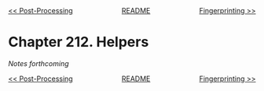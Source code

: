 <div>
<div style='float: left'><a href='ch211-post-processing.md'>&lt;&lt; Post-Processing</a></div>
<div style='float: right'><a href='ch213-fingerprinting.md'>Fingerprinting &gt;&gt;</a></div>
<div style='float: inline-auto;text-align:center'><a href='README.md'>README</a></div>
<div style="clear: both"></div>
</div>

# Chapter 212. Helpers

*Notes forthcoming*

<div>
<div style='float: left'><a href='ch211-post-processing.md'>&lt;&lt; Post-Processing</a></div>
<div style='float: right'><a href='ch213-fingerprinting.md'>Fingerprinting &gt;&gt;</a></div>
<div style='float: inline-auto;text-align:center'><a href='README.md'>README</a></div>
<div style="clear: both"></div>
</div>